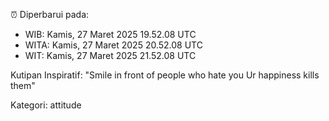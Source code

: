 ⏰ Diperbarui pada:
- WIB: Kamis, 27 Maret 2025 19.52.08 UTC
- WITA: Kamis, 27 Maret 2025 20.52.08 UTC
- WIT: Kamis, 27 Maret 2025 21.52.08 UTC

Kutipan Inspiratif:
"Smile in front of people who hate you Ur happiness kills them"


Kategori: attitude

